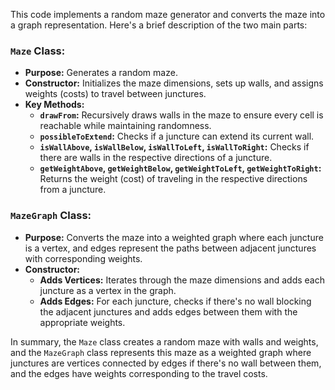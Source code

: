 This code implements a random maze generator and converts the maze into a graph representation. Here's a brief description of the two main parts:

### `Maze` Class:
- **Purpose:** Generates a random maze.
- **Constructor:** Initializes the maze dimensions, sets up walls, and assigns weights (costs) to travel between junctures.
- **Key Methods:**
  - **`drawFrom`:** Recursively draws walls in the maze to ensure every cell is reachable while maintaining randomness.
  - **`possibleToExtend`:** Checks if a juncture can extend its current wall.
  - **`isWallAbove`, `isWallBelow`, `isWallToLeft`, `isWallToRight`:** Checks if there are walls in the respective directions of a juncture.
  - **`getWeightAbove`, `getWeightBelow`, `getWeightToLeft`, `getWeightToRight`:** Returns the weight (cost) of traveling in the respective directions from a juncture.

### `MazeGraph` Class:
- **Purpose:** Converts the maze into a weighted graph where each juncture is a vertex, and edges represent the paths between adjacent junctures with corresponding weights.
- **Constructor:**
  - **Adds Vertices:** Iterates through the maze dimensions and adds each juncture as a vertex in the graph.
  - **Adds Edges:** For each juncture, checks if there's no wall blocking the adjacent junctures and adds edges between them with the appropriate weights.

In summary, the `Maze` class creates a random maze with walls and weights, and the `MazeGraph` class represents this maze as a weighted graph where junctures are vertices connected by edges if there's no wall between them, and the edges have weights corresponding to the travel costs.
